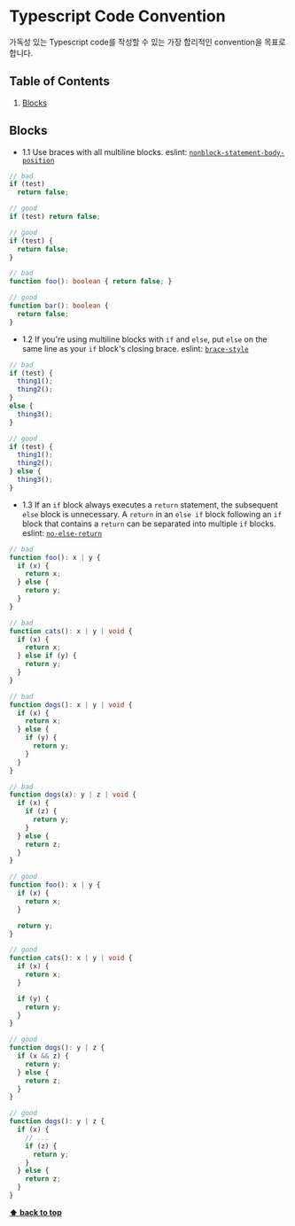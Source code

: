 # Typescript Code Convention
가독성 있는 Typescript code를 작성할 수 있는 가장 합리적인 convention을 목표로 합니다.

## Table of Contents
1. [Blocks](#Blocks)

## Blocks
- 1.1 Use braces with all multiline blocks. eslint: [`nonblock-statement-body-position`](https://eslint.org/docs/rules/nonblock-statement-body-position)

```typescript
// bad
if (test)
  return false;

// good
if (test) return false;

// good
if (test) {
  return false;
}

// bad
function foo(): boolean { return false; }

// good
function bar(): boolean {
  return false;
}
```

- 1.2 If you're using multiline blocks with `if` and `else`, put `else` on the same line as your `if` block's closing brace. eslint: [`brace-style`](https://eslint.org/docs/rules/brace-style.html)
```typescript
// bad
if (test) {
  thing1();
  thing2();
}
else {
  thing3();
}

// good
if (test) {
  thing1();
  thing2();
} else {
  thing3();
}
```

- 1.3 If an `if` block always executes a `return` statement, the subsequent `else` block is unnecessary. A `return` in an `else if` block following an `if` block that contains a `return` can be separated into multiple `if` blocks. eslint: [`no-else-return`](https://eslint.org/docs/rules/no-else-return)
```typescript
// bad
function foo(): x | y {
  if (x) {
    return x;
  } else {
    return y;
  }
}

// bad
function cats(): x | y | void {
  if (x) {
    return x;
  } else if (y) {
    return y;
  }
}

// bad
function dogs(): x | y | void {
  if (x) {
    return x;
  } else {
    if (y) {
      return y;
    }
  }
}

// bad
function dogs(x): y | z | void {
  if (x) {
    if (z) {
      return y;
    }
  } else {
    return z;
  }
}

// good
function foo(): x | y {
  if (x) {
    return x;
  }

  return y;
}

// good
function cats(): x | y | void {
  if (x) {
    return x;
  }

  if (y) {
    return y;
  }
}

// good
function dogs(): y | z {
  if (x && z) {
    return y;
  } else {
    return z;
  }
}

// good
function dogs(): y | z {
  if (x) {
    // ...
    if (z) {
      return y;
    }
  } else {
    return z;
  }
}
```

**[⬆ back to top](#table-of-contents)**
